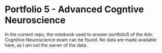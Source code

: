 # Portfolio 5 - Advanced Cogntive Neuroscience 
In the current repo, the notebook used to answer portfolio5 of the Adv. Cognitive Neuroscience exam can be found. 
No data are made available here, as I am not the owner of the data. 
